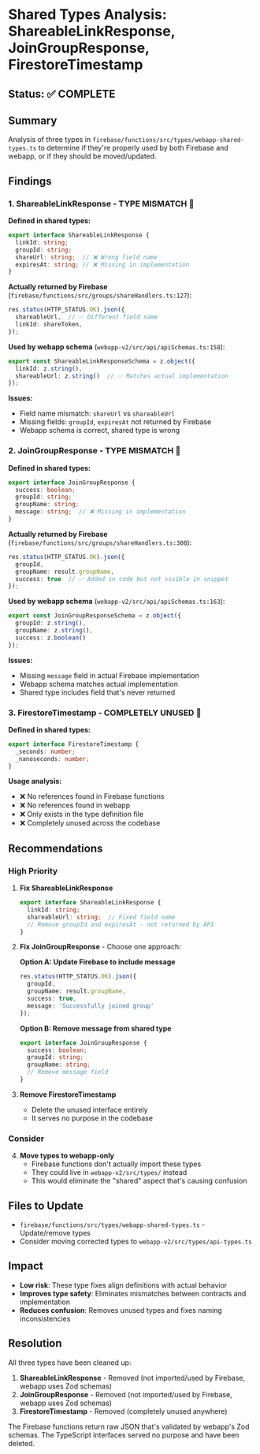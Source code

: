 # Shared Types Analysis: ShareableLinkResponse, JoinGroupResponse, FirestoreTimestamp

## Status: ✅ COMPLETE

## Summary
Analysis of three types in `firebase/functions/src/types/webapp-shared-types.ts` to determine if they're properly used by both Firebase and webapp, or if they should be moved/updated.

## Findings

### 1. ShareableLinkResponse - TYPE MISMATCH 🔴

**Defined in shared types:**
```typescript
export interface ShareableLinkResponse {
  linkId: string;
  groupId: string;
  shareUrl: string;  // ❌ Wrong field name
  expiresAt: string; // ❌ Missing in implementation
}
```

**Actually returned by Firebase** (`firebase/functions/src/groups/shareHandlers.ts:127`):
```typescript
res.status(HTTP_STATUS.OK).json({
  shareableUrl,  // ✅ Different field name
  linkId: shareToken,
});
```

**Used by webapp schema** (`webapp-v2/src/api/apiSchemas.ts:158`):
```typescript
export const ShareableLinkResponseSchema = z.object({
  linkId: z.string(),
  shareableUrl: z.string()  // ✅ Matches actual implementation
});
```

**Issues:**
- Field name mismatch: `shareUrl` vs `shareableUrl` 
- Missing fields: `groupId`, `expiresAt` not returned by Firebase
- Webapp schema is correct, shared type is wrong

### 2. JoinGroupResponse - TYPE MISMATCH 🔴

**Defined in shared types:**
```typescript
export interface JoinGroupResponse {
  success: boolean;
  groupId: string;
  groupName: string;
  message: string;  // ❌ Missing in implementation
}
```

**Actually returned by Firebase** (`firebase/functions/src/groups/shareHandlers.ts:308`):
```typescript
res.status(HTTP_STATUS.OK).json({
  groupId,
  groupName: result.groupName,
  success: true  // ✅ Added in code but not visible in snippet
});
```

**Used by webapp schema** (`webapp-v2/src/api/apiSchemas.ts:163`):
```typescript
export const JoinGroupResponseSchema = z.object({
  groupId: z.string(),
  groupName: z.string(),
  success: z.boolean()
});
```

**Issues:**
- Missing `message` field in actual Firebase implementation
- Webapp schema matches actual implementation
- Shared type includes field that's never returned

### 3. FirestoreTimestamp - COMPLETELY UNUSED 🔴

**Defined in shared types:**
```typescript
export interface FirestoreTimestamp {
  _seconds: number;
  _nanoseconds: number;
}
```

**Usage analysis:**
- ❌ No references found in Firebase functions
- ❌ No references found in webapp  
- ❌ Only exists in the type definition file
- ❌ Completely unused across the codebase

## Recommendations

### High Priority

1. **Fix ShareableLinkResponse**
   ```typescript
   export interface ShareableLinkResponse {
     linkId: string;
     shareableUrl: string;  // Fixed field name
     // Remove groupId and expiresAt - not returned by API
   }
   ```

2. **Fix JoinGroupResponse** - Choose one approach:
   
   **Option A: Update Firebase to include message**  
   ```typescript
   res.status(HTTP_STATUS.OK).json({
     groupId,
     groupName: result.groupName,
     success: true,
     message: 'Successfully joined group'
   });
   ```
   
   **Option B: Remove message from shared type**
   ```typescript
   export interface JoinGroupResponse {
     success: boolean;
     groupId: string;
     groupName: string;
     // Remove message field
   }
   ```

3. **Remove FirestoreTimestamp**
   - Delete the unused interface entirely
   - It serves no purpose in the codebase

### Consider

4. **Move types to webapp-only**
   - Firebase functions don't actually import these types
   - They could live in `webapp-v2/src/types/` instead
   - This would eliminate the "shared" aspect that's causing confusion

## Files to Update

- `firebase/functions/src/types/webapp-shared-types.ts` - Update/remove types
- Consider moving corrected types to `webapp-v2/src/types/api-types.ts`

## Impact

- **Low risk**: These type fixes align definitions with actual behavior
- **Improves type safety**: Eliminates mismatches between contracts and implementation
- **Reduces confusion**: Removes unused types and fixes naming inconsistencies

## Resolution

All three types have been cleaned up:
1. **ShareableLinkResponse** - Removed (not imported/used by Firebase, webapp uses Zod schemas)
2. **JoinGroupResponse** - Removed (not imported/used by Firebase, webapp uses Zod schemas)  
3. **FirestoreTimestamp** - Removed (completely unused anywhere)

The Firebase functions return raw JSON that's validated by webapp's Zod schemas. The TypeScript interfaces served no purpose and have been deleted.